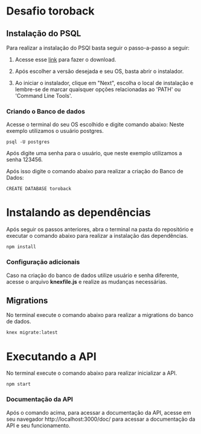 # Desafio toroback
## Instalação do PSQL
Para realizar a instalação do PSQl basta seguir o passo-a-passo a seguir:
1. Acesse esse [link](https://www.enterprisedb.com/downloads/postgres-postgresql-downloads) para fazer o download.

2. Após escolher a versão desejada e seu OS, basta abrir o instalador.

3. Ao iniciar o instalador, clique em "Next", escolha o local de instalação e lembre-se de marcar quaisquer opções relacionadas ao 'PATH' ou 'Command Line Tools'.

### Criando o Banco de dados
Acesse o terminal do seu OS escolhido e digite comando abaixo: Neste exemplo utilizamos o usuário postgres.

`psql -U postgres`

Após digite uma senha para o usuário, que neste exemplo utilizamos a senha 123456.

Após isso digite o comando abaixo para realizar a criação do Banco de Dados:

`CREATE DATABASE toroback`

# Instalando as dependências
Após seguir os passos anteriores, abra o terminal na pasta do repositório e executar o comando abaixo para realizar a instalação das dependências.

`npm install`

### Configuração adicionais
Caso na criação do banco de dados utilize usuário e senha diferente, acesse o arquivo __knexfile.js__ e realize as mudanças necessárias.

## Migrations
No terminal execute o comando abaixo para realizar a migrations do banco de dados.

`knex migrate:latest`

# Executando a API
No terminal execute o comando abaixo para realizar inicializar a API.

`npm start`

### Documentação da API
Após o comando acima, para acessar a documentação da API, acesse em seu navegador http://localhost:3000/doc/ para acessar a documentação da API e seu funcionamento.
